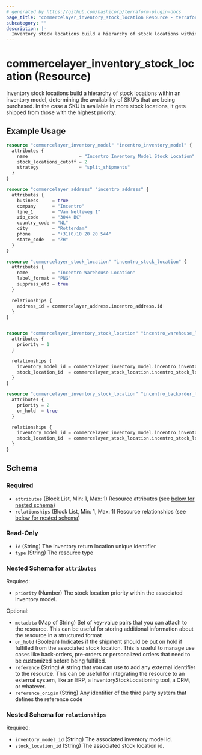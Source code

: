 ```yaml
---
# generated by https://github.com/hashicorp/terraform-plugin-docs
page_title: "commercelayer_inventory_stock_location Resource - terraform-provider-commercelayer"
subcategory: ""
description: |-
  Inventory stock locations build a hierarchy of stock locations within an inventory model, determining the availability of SKU's that are being purchased. In the case a SKU is available in more stock locations, it gets shipped from those with the highest priority.
---
```


# commercelayer_inventory_stock_location (Resource)

Inventory stock locations build a hierarchy of stock locations within an inventory model, determining the availability of SKU's that are being purchased. In the case a SKU is available in more stock locations, it gets shipped from those with the highest priority.

## Example Usage

```terraform
resource "commercelayer_inventory_model" "incentro_inventory_model" {
  attributes {
    name                   = "Incentro Inventory Model Stock Location"
    stock_locations_cutoff = 2
    strategy               = "split_shipments"
  }
}

resource "commercelayer_address" "incentro_address" {
  attributes {
    business     = true
    company      = "Incentro"
    line_1       = "Van Nelleweg 1"
    zip_code     = "3044 BC"
    country_code = "NL"
    city         = "Rotterdam"
    phone        = "+31(0)10 20 20 544"
    state_code   = "ZH"
  }
}

resource "commercelayer_stock_location" "incentro_stock_location" {
  attributes {
    name         = "Incentro Warehouse Location"
    label_format = "PNG"
    suppress_etd = true
  }

  relationships {
    address_id = commercelayer_address.incentro_address.id
  }
}


resource "commercelayer_inventory_stock_location" "incentro_warehouse_location" {
  attributes {
    priority = 1
  }

  relationships {
    inventory_model_id = commercelayer_inventory_model.incentro_inventory_model.id
    stock_location_id  = commercelayer_stock_location.incentro_stock_location.id
  }
}

resource "commercelayer_inventory_stock_location" "incentro_backorder_location" {
  attributes {
    priority = 2
    on_hold  = true
  }

  relationships {
    inventory_model_id = commercelayer_inventory_model.incentro_inventory_model.id
    stock_location_id  = commercelayer_stock_location.incentro_stock_location.id
  }
}
```

<!-- schema generated by tfplugindocs -->
## Schema

### Required

- `attributes` (Block List, Min: 1, Max: 1) Resource attributes (see [below for nested schema](#nestedblock--attributes))
- `relationships` (Block List, Min: 1, Max: 1) Resource relationships (see [below for nested schema](#nestedblock--relationships))

### Read-Only

- `id` (String) The inventory return location unique identifier
- `type` (String) The resource type

<a id="nestedblock--attributes"></a>
### Nested Schema for `attributes`

Required:

- `priority` (Number) The stock location priority within the associated inventory model.

Optional:

- `metadata` (Map of String) Set of key-value pairs that you can attach to the resource. This can be useful for storing additional information about the resource in a structured format
- `on_hold` (Boolean) Indicates if the shipment should be put on hold if fulfilled from the associated stock location. This is useful to manage use cases like back-orders, pre-orders or personalized orders that need to be customized before being fulfilled.
- `reference` (String) A string that you can use to add any external identifier to the resource. This can be useful for integrating the resource to an external system, like an ERP, a InventoryStockLocationing tool, a CRM, or whatever.
- `reference_origin` (String) Any identifier of the third party system that defines the reference code


<a id="nestedblock--relationships"></a>
### Nested Schema for `relationships`

Required:

- `inventory_model_id` (String) The associated inventory model id.
- `stock_location_id` (String) The associated stock location id.
